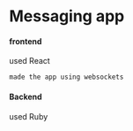 # Messaging app
#### frontend
used React 


```
made the app using websockets 
```

#### Backend
used Ruby 

